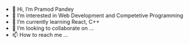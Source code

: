 - 👋 Hi, I’m Pramod Pandey
- 👀 I’m interested in Web Development and Competetive Programming
- 🌱 I’m currently learning React, C++
- 💞️ I’m looking to collaborate on ...
- 📫 How to reach me ...

<!---
ppandey895/ppandey895 is a ✨ special ✨ repository because its `README.md` (this file) appears on your GitHub profile.
You can click the Preview link to take a look at your changes.
--->
